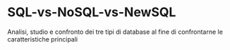 # SQL-vs-NoSQL-vs-NewSQL

Analisi, studio e confronto dei tre tipi di database al fine di confrontarne le caratteristiche principali
